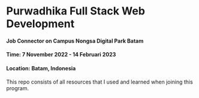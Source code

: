 # Purwadhika Full Stack Web Development
#### Job Connector on Campus Nongsa Digital Park Batam
#### Time: 7 November 2022 - 14 Februari 2023
#### Location: Batam, Indonesia

This repo consists of all resources that I used and learned when joining this program. 

